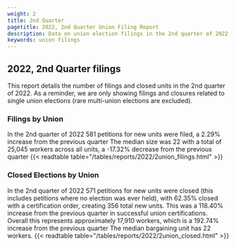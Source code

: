 ```yaml
---
weight: 2
title: 2nd Quarter
pagetitle: 2022, 2nd Quarter Union Filing Report
description: Data on union election filings in the 2nd quarter of 2022
keywords: union filings
---
```


## 2022, 2nd Quarter filings

This report details the number of filings and closed units in the 2nd quarter of 2022. As a reminder, we are only showing filings and closures related to single union elections (rare multi-union elections are excluded).

### Filings by Union
In the 2nd quarter of 2022 581 petitions for new units were filed, a 2.29% increase from the previous quarter The median size was 22 with a total of 25,045 workers across all units, a -17.32% decrease from the previous quarter
{{< readtable table="/tables/reports/2022/2union_filings.html" >}}

### Closed Elections by Union
In the 2nd quarter of 2022 571 petitions for new units were closed (this includes petitions where no election was ever held), with 62.35% closed with a certification order, creating 356 total new units. This was a 118.40% increase from the previous quarter in successful union certifications. Overall this represents approximately 17,910 workers, which is a 192.74% increase from the previous quarter The median bargaining unit has 22 workers.
{{< readtable table="/tables/reports/2022/2union_closed.html" >}}
